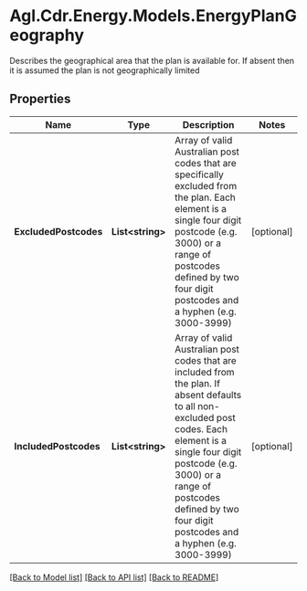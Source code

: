 # Agl.Cdr.Energy.Models.EnergyPlanGeography
Describes the geographical area that the plan is available for.  If absent then it is assumed the plan is not geographically limited

## Properties

Name | Type | Description | Notes
------------ | ------------- | ------------- | -------------
**ExcludedPostcodes** | **List&lt;string&gt;** | Array of valid Australian post codes that are specifically excluded from the plan.  Each element is a single four digit postcode (e.g. 3000) or a range of postcodes defined by two four digit postcodes and a hyphen (e.g. 3000-3999) | [optional] 
**IncludedPostcodes** | **List&lt;string&gt;** | Array of valid Australian post codes that are included from the plan.  If absent defaults to all non-excluded post codes.  Each element is a single four digit postcode (e.g. 3000) or a range of postcodes defined by two four digit postcodes and a hyphen (e.g. 3000-3999) | [optional] 

[[Back to Model list]](../README.md#documentation-for-models) [[Back to API list]](../README.md#documentation-for-api-endpoints) [[Back to README]](../README.md)

